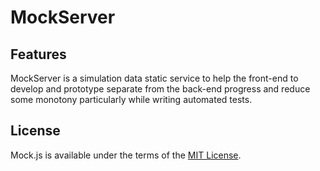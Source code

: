 # MockServer

## Features

MockServer is a simulation data static service to help the front-end to develop and prototype separate from the back-end progress and reduce some monotony particularly while writing automated tests.

## License

Mock.js is available under the terms of the [MIT License](./LICENSE).

